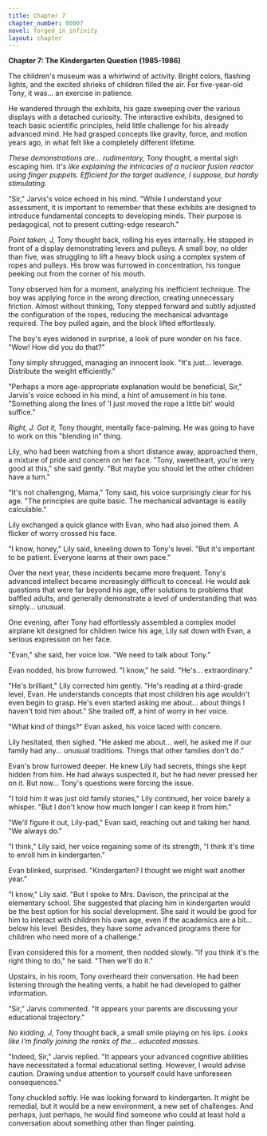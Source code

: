 ```yaml
---
title: Chapter 7
chapter_number: 00007
novel: forged_in_infinity
layout: chapter
---
```


**Chapter 7: The Kindergarten Question (1985-1986)**

The children's museum was a whirlwind of activity. Bright colors,
flashing lights, and the excited shrieks of children filled the air. For
five-year-old Tony, it was... an exercise in patience.

He wandered through the exhibits, his gaze sweeping over the various
displays with a detached curiosity. The interactive exhibits, designed
to teach basic scientific principles, held little challenge for his
already advanced mind. He had grasped concepts like gravity, force, and
motion years ago, in what felt like a completely different lifetime.

*These demonstrations are... rudimentary,* Tony thought, a mental sigh
escaping him. *It's like explaining the intricacies of a nuclear fusion
reactor using finger puppets. Efficient for the target audience, I
suppose, but hardly stimulating.*

"Sir," Jarvis's voice echoed in his mind. "While I understand your
assessment, it is important to remember that these exhibits are designed
to introduce fundamental concepts to developing minds. Their purpose is
pedagogical, not to present cutting-edge research."

*Point taken, J,* Tony thought back, rolling his eyes internally. He
stopped in front of a display demonstrating levers and pulleys. A small
boy, no older than five, was struggling to lift a heavy block using a
complex system of ropes and pulleys. His brow was furrowed in
concentration, his tongue peeking out from the corner of his mouth.

Tony observed him for a moment, analyzing his inefficient technique. The
boy was applying force in the wrong direction, creating unnecessary
friction. Almost without thinking, Tony stepped forward and subtly
adjusted the configuration of the ropes, reducing the mechanical
advantage required. The boy pulled again, and the block lifted
effortlessly.

The boy's eyes widened in surprise, a look of pure wonder on his face.
"Wow! How did you do that?"

Tony simply shrugged, managing an innocent look. "It's just... leverage.
Distribute the weight efficiently."

"Perhaps a more age-appropriate explanation would be beneficial, Sir,"
Jarvis's voice echoed in his mind, a hint of amusement in his tone.
"Something along the lines of 'I just moved the rope a little bit' would
suffice."

*Right, J. Got it,* Tony thought, mentally face-palming. He was going to
have to work on this "blending in" thing.

Lily, who had been watching from a short distance away, approached them,
a mixture of pride and concern on her face. "Tony, sweetheart, you're
very good at this," she said gently. "But maybe you should let the other
children have a turn."

"It's not challenging, Mama," Tony said, his voice surprisingly clear
for his age. "The principles are quite basic. The mechanical advantage
is easily calculable."

Lily exchanged a quick glance with Evan, who had also joined them. A
flicker of worry crossed his face.

"I know, honey," Lily said, kneeling down to Tony's level. "But it's
important to be patient. Everyone learns at their own pace."

Over the next year, these incidents became more frequent. Tony's
advanced intellect became increasingly difficult to conceal. He would
ask questions that were far beyond his age, offer solutions to problems
that baffled adults, and generally demonstrate a level of understanding
that was simply... unusual.

One evening, after Tony had effortlessly assembled a complex model
airplane kit designed for children twice his age, Lily sat down with
Evan, a serious expression on her face.

"Evan," she said, her voice low. "We need to talk about Tony."

Evan nodded, his brow furrowed. "I know," he said. "He's...
extraordinary."

"He's brilliant," Lily corrected him gently. "He's reading at a
third-grade level, Evan. He understands concepts that most children his
age wouldn't even begin to grasp. He's even started asking me about...
about things I haven't told him about." She trailed off, a hint of worry
in her voice.

"What kind of things?" Evan asked, his voice laced with concern.

Lily hesitated, then sighed. "He asked me about... well, he asked me if
our family had any... unusual traditions. Things that other families
don't do."

Evan's brow furrowed deeper. He knew Lily had secrets, things she kept
hidden from him. He had always suspected it, but he had never pressed
her on it. But now... Tony's questions were forcing the issue.

"I told him it was just old family stories," Lily continued, her voice
barely a whisper. "But I don\'t know how much longer I can keep it from
him."

"We'll figure it out, Lily-pad," Evan said, reaching out and taking her
hand. "We always do."

"I think," Lily said, her voice regaining some of its strength, "I think
it's time to enroll him in kindergarten."

Evan blinked, surprised. "Kindergarten? I thought we might wait another
year."

"I know," Lily said. "But I spoke to Mrs. Davison, the principal at the
elementary school. She suggested that placing him in kindergarten would
be the best option for his social development. She said it would be good
for him to interact with children his own age, even if the academics are
a bit... below his level. Besides, they have some advanced programs
there for children who need more of a challenge."

Evan considered this for a moment, then nodded slowly. "If you think
it's the right thing to do," he said. "Then we'll do it."

Upstairs, in his room, Tony overheard their conversation. He had been
listening through the heating vents, a habit he had developed to gather
information.

"Sir," Jarvis commented. "It appears your parents are discussing your
educational trajectory."

*No kidding, J,* Tony thought back, a small smile playing on his lips.
*Looks like I'm finally joining the ranks of the... educated masses.*

"Indeed, Sir," Jarvis replied. "It appears your advanced cognitive
abilities have necessitated a formal educational setting. However, I
would advise caution. Drawing undue attention to yourself could have
unforeseen consequences."

Tony chuckled softly. He was looking forward to kindergarten. It might
be remedial, but it would be a new environment, a new set of challenges.
And perhaps, just perhaps, he would find someone who could at least hold
a conversation about something other than finger painting.
